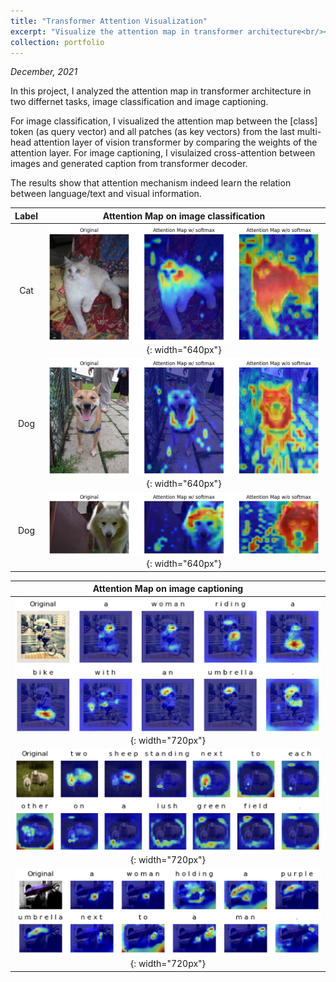 ```yaml
---
title: "Transformer Attention Visualization"
excerpt: "Visualize the attention map in transformer architecture<br/><img src='/images/vit.png' width='280' height='300'>"
collection: portfolio
---
```

*December, 2021*

In this project, I analyzed the attention map in transformer architecture in two differnet tasks, image classification and image captioning.

For image classification, I visualized the attention map between the [class] token (as query vector) and all patches (as key vectors) from the last multi-head attention layer of vision transformer by comparing the weights of the attention layer. For image captioning, I visulaized cross-attention between images and generated caption from transformer decoder.

The results show that attention mechanism indeed learn the relation between language/text and visual information.

| Label    | Attention Map on image classification |
| :--------: | :-------: |
| Cat  | ![test](/images/vit_cat.png){: width="640px"} | 
| Dog  | ![test](/images/vit_dog.png){: width="640px"} | 
| Dog  | ![test](/images/vit_wolf.png){: width="640px"}|



| Attention Map on image captioning |
| :--------: |
| ![test](/images/vit_bike.png){: width="720px"} | 
| ![test](/images/vit_sheep.png){: width="720px"} | 
| ![test](/images/vit_umbrella.png){: width="720px"}|
